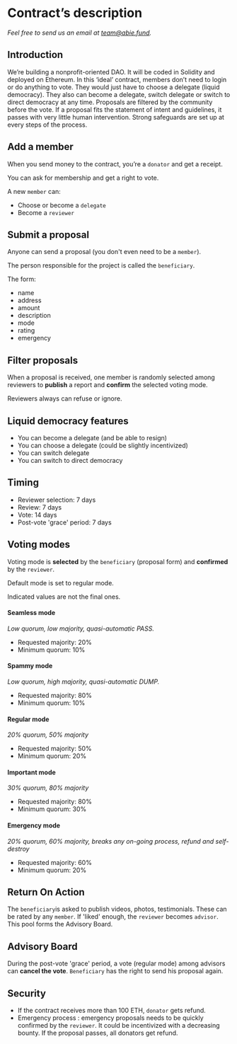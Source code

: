 # Contract’s description

*Feel free to send us an email at [team@abie.fund](mailto:team@abie.fund).*

## Introduction

We’re building a nonprofit-oriented DAO. It will be coded in Solidity and deployed on Ethereum. In this ‘ideal’ contract, members don’t need to login or do anything to vote. They would just have to choose a delegate (liquid democracy). They also can become a delegate, switch delegate or switch to direct democracy at any time. Proposals are filtered by the community before the vote. If a proposal fits the statement of intent and guidelines, it passes with very little human intervention. Strong safeguards are set up at every steps of the process.

## Add a member

When you send money to the contract, you’re a `donator` and get a receipt.

You can ask for membership and get a right to vote.

A new `member` can:

* Choose or become a `delegate`
* Become a `reviewer`

## Submit a proposal

Anyone can send a proposal (you don't even need to be a `member`).

The person responsible for the project is called the `beneficiary`.

The form:

* name
* address
* amount
* description
* mode
* rating
* emergency

## Filter proposals

When a proposal is received, one member is randomly selected among reviewers to **publish** a report and **confirm** the selected voting mode.

Reviewers always can refuse or ignore.

## Liquid democracy features

* You can become a delegate (and be able to resign)
* You can choose a delegate (could be slightly incentivized)
* You can switch delegate
* You can switch to direct democracy

## Timing

* Reviewer selection: 7 days
* Review: 7 days
* Vote: 14 days
* Post-vote 'grace' period: 7 days

## Voting modes

Voting mode is **selected** by the `beneficiary` (proposal form) and **confirmed** by the `reviewer`.

Default mode is set to regular mode.

Indicated values are not the final ones.

#### Seamless mode

*Low quorum, low majority, quasi-automatic PASS.*

* Requested majority: 20%
* Minimum quorum: 10%

#### Spammy mode

*Low quorum, high majority, quasi-automatic DUMP.*

* Requested majority: 80%
* Minimum quorum: 10%

#### Regular mode

*20% quorum, 50% majority*

* Requested majority: 50%
* Minimum quorum: 20%

#### Important mode

*30% quorum, 80% majority*

* Requested majority: 80%
* Minimum quorum: 30%

#### Emergency mode

*20% quorum, 60% majority, breaks any on-going process, refund and self-destroy*

* Requested majority: 60%
* Minimum quorum: 20%

## Return On Action

The `beneficiary`is asked to publish videos, photos, testimonials. These can be rated by any `member`. If 'liked' enough, the `reviewer` becomes `advisor`. This pool forms the Advisory Board.

## Advisory Board

During the post-vote 'grace' period, a vote (regular mode) among advisors can **cancel the vote**. `Beneficiary` has the right to send his proposal again.  

## Security

* If the contract receives more than 100 ETH, `donator` gets refund.
* Emergency process : emergency proposals needs to be quickly confirmed by the `reviewer`. It could be incentivized with a decreasing bounty. If the proposal passes, all donators get refund.
